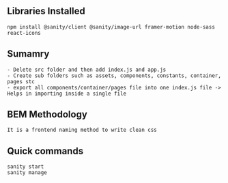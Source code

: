 ## Libraries Installed

`npm install @sanity/client @sanity/image-url framer-motion node-sass react-icons`

## Sumamry

```
- Delete src folder and then add index.js and app.js
- Create sub folders such as assets, components, constants, container, pages stc
- export all components/container/pages file into one index.js file -> Helps in importing inside a single file
```

## BEM Methodology

```
It is a frontend naming method to write clean css
```

## Quick commands

```rafce - create react component
sanity start
sanity manage
```

